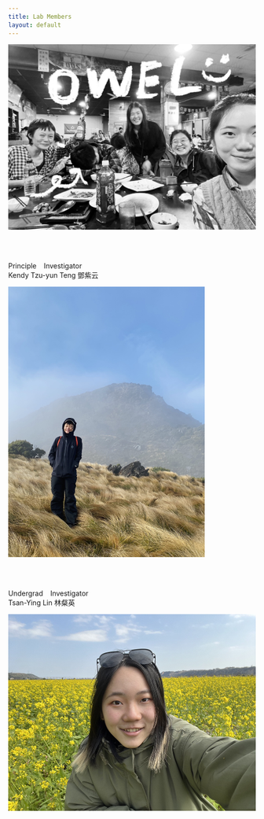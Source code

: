 ```yaml
---
title: Lab Members
layout: default
---
```



![owel_photo](owel_photo.JPG)

<br/><br/>

Principle &ensp; Investigator <br> 
Kendy Tzu-yun Teng 鄧紫云

<img src="PI_photo.jpeg" width="400" height="550" />
 
<br/><br/>

Undergrad &ensp; Investigator <br> 
Tsan-Ying Lin 林粲英

<img src="Tsan_photo.jpg" width="550" height="400" />

<br/><br/>
